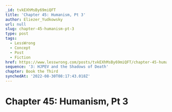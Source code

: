 ```yaml
---
_id: tvkEXhMsBy69miQFT
title: 'Chapter 45: Humanism, Pt 3'
author: Eliezer_Yudkowsky
url: null
slug: chapter-45-humanism-pt-3
type: post
tags:
  - LessWrong
  - Concept
  - Post
  - Fiction
href: https://www.lesswrong.com/posts/tvkEXhMsBy69miQFT/chapter-45-humanism-pt-3
sequence: '3: HJPEV and the Shadows of Death'
chapter: Book the Third
synchedAt: '2022-08-30T08:17:43.018Z'
---
```


# Chapter 45: Humanism, Pt 3
